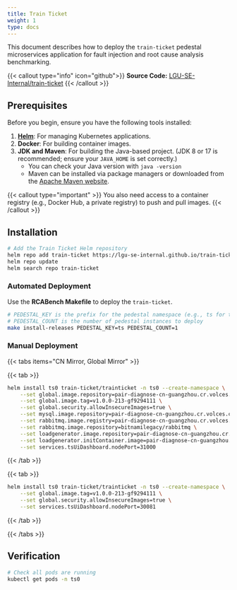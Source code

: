 ```yaml
---
title: Train Ticket
weight: 1
type: docs
---
```


This document describes how to deploy the `train-ticket` pedestal microservices application for fault injection and root cause analysis benchmarking.

{{< callout type="info" icon="github">}}
**Source Code:** [LGU-SE-Internal/train-ticket](https://github.com/LGU-SE-Internal/train-ticket)
{{< /callout >}}

## Prerequisites

Before you begin, ensure you have the following tools installed:

1. **[Helm](https://helm.sh/docs/intro/install/)**: For managing Kubernetes applications.
2. **Docker**: For building container images.
3. **JDK and Maven**: For building the Java-based project. (JDK 8 or 17 is recommended; ensure your `JAVA_HOME` is set correctly.)
   - You can check your Java version with `java -version`
   - Maven can be installed via package managers or downloaded from the [Apache Maven website](https://maven.apache.org/download.cgi).

{{< callout type="important" >}}
You also need access to a container registry (e.g., Docker Hub, a private registry) to push and pull images.
{{< /callout >}}

## Installation

```bash
# Add the Train Ticket Helm repository
helm repo add train-ticket https://lgu-se-internal.github.io/train-ticket
helm repo update
helm search repo train-ticket
```

### Automated Deployment

Use the **RCABench Makefile** to deploy the `train-ticket`.

```bash
# PEDESTAL_KEY is the prefix for the pedestal namespace (e.g., ts for train-ticket)
# PEDESTAL_COUNT is the number of pedestal instances to deploy
make install-releases PEDESTAL_KEY=ts PEDESTAL_COUNT=1
```

### Manual Deployment

{{< tabs items="CN Mirror, Global Mirror" >}}

{{< tab >}}

```bash
helm install ts0 train-ticket/trainticket -n ts0 --create-namespace \
	--set global.image.repository=pair-diagnose-cn-guangzhou.cr.volces.com/opspai \
	--set global.image.tag=v1.0.0-213-gf9294111 \
	--set global.security.allowInsecureImages=true \
	--set mysql.image.repository=pair-diagnose-cn-guangzhou.cr.volces.com/library/mysql \
  	--set rabbitmq.image.registry=pair-diagnose-cn-guangzhou.cr.volces.com \
  	--set rabbitmq.image.repository=bitnamilegacy/rabbitmq \
  	--set loadgenerator.image.repository=pair-diagnose-cn-guangzhou.cr.volces.com/opspai/loadgenerator \
  	--set loadgenerator.initContainer.image=pair-diagnose-cn-guangzhou.cr.volces.com/nicolaka/netshoot:v0.14 \
	--set services.tsUiDashboard.nodePort=31000
```

{{< /tab >}}

{{< tab >}}

```bash
helm install ts0 train-ticket/trainticket -n ts0 --create-namespace \
    --set global.image.tag=v1.0.0-213-gf9294111 \
	--set global.security.allowInsecureImages=true \
	--set services.tsUiDashboard.nodePort=30081
```

{{< /tab >}}

{{< /tabs >}}

## Verification

```bash
# Check all pods are running
kubectl get pods -n ts0
```
